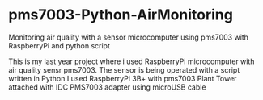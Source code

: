# pms7003-Python-AirMonitoring
Monitoring air quality with a sensor microcomputer using pms7003 with RaspberryPi and python script

This is my last year project where i used RaspberryPi microcomputer with air quality sensr pms7003. The sensor is being operated with a script written in Python.I used RaspberryPi 3B+ with pms7003 Plant Tower attached with IDC PMS7003 adapter using microUSB cable  
